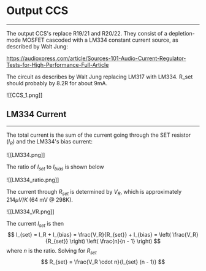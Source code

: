 # Output CCS
---
The output CCS's replace R19/21 and R20/22. They consist of a depletion-mode MOSFET cascoded with a LM334 constant current source, as described by Walt Jung:

https://audioxpress.com/article/Sources-101-Audio-Current-Regulator-Tests-for-High-Performance-Full-Article

The circuit as describes by Walt Jung replacing LM317 with LM334. R_set should probably by 8.2R for about 9mA.

![[CCS_1.png]]

## LM334 Current
---
The total current is the sum of the current going through the SET resistor ($I_R$) and the LM334's bias current:

![[LM334.png]]

The ratio of $I_{set}$ to $I_{bias}$ is shown below

![[LM334_ratio.png]]

The current through $R_{set}$ is determined by $V_R$, which is approximately $214\mu V/K$ (64 mV @ 298K). 

![[LM334_VR.png]]

The current $I_{set}$ is then
$$ I_{set} = I_R + I_{bias} = \frac{V_R}{R_{set}} + I_{bias} = \left( \frac{V_R}{R_{set}} \right) \left( \frac{n}{n - 1} \right) $$
where $n$ is the ratio. Solving for $R_{set}$
$$ R_{set} = \frac{V_R \cdot n}{I_{set} (n - 1)} $$
